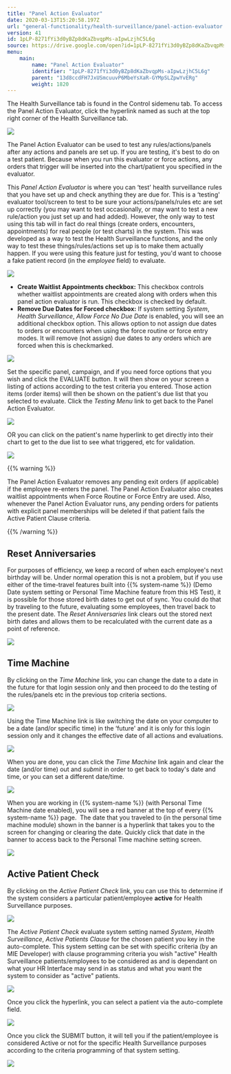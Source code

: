 ```yaml
---
title: "Panel Action Evaluator"
date: 2020-03-13T15:20:58.197Z
url: "general-functionality/health-surveillance/panel-action-evaluator.html"
version: 41
id: 1pLP-8271fYi3d0yBZp8dKaZbvqpMs-aIpwLzjhC5L6g
source: https://drive.google.com/open?id=1pLP-8271fYi3d0yBZp8dKaZbvqpMs-aIpwLzjhC5L6g
menu:
    main:
        name: "Panel Action Evaluator"
        identifier: "1pLP-8271fYi3d0yBZp8dKaZbvqpMs-aIpwLzjhC5L6g"
        parent: "13d8ccdFH7JxUSmcuuvP6MbeYsXaR-GYMpSLZpwYvERg"
        weight: 1820
---
```

The Health Surveillance tab is found in the Control sidemenu tab. To access the Panel Action Evaluator, click the hyperlink named as such at the top right corner of the Health Surveillance tab.

![](../../external_files/b211d9bcc80d217dd2d701df433cc93b.png)

The Panel Action Evaluator can be used to test any rules/actions/panels after any actions and panels are set up. If you are testing, it's best to do on a test patient. Because when you run this evaluator or force actions, any orders that trigger will be inserted into the chart/patient you specified in the evaluator.

This *Panel Action Evaluator* is where you can ‘test' health surveillance rules that you have set up and check anything they are due for. This is a ‘testing' evaluator tool/screen to test to be sure your actions/panels/rules etc are set up correctly (you may want to test occasionally, or may want to test a new rule/action you just set up and had added). However, the only way to test using this tab will in fact do real things (create orders, encounters, appointments) for real people (or test charts) in the system. This was developed as a way to test the Health Surveillance functions, and the only way to test these things/rules/actions set up is to make them actually happen. If you were using this feature just for testing, you'd want to choose a fake patient record (in the *employee* field) to evaluate.

![](../../external_files/552cb89c1abaa3f30d6620cf715fd88a.png)

* <strong>Create Waitlist Appointments checkbox:</strong> This checkbox controls whether waitlist appointments are created along with orders when this panel action evaluator is run. This checkbox is checked by default.
* <strong>Remove Due Dates for Forced checkbox:</strong> If system setting <em>System</em>, <em>Health Surveillance</em>, <em>Allow Force No Due Date</em> is enabled, you will see an additional checkbox option. This allows option to not assign due dates to orders or encounters when using the force routine or force entry modes. It will remove (not assign) due dates to any orders which are forced when this is checkmarked.

![](../../external_files/de94add888a11d7aa7ca1ac24a05992f.png)

Set the specific panel, campaign, and if you need force options that you wish and click the EVALUATE button. It will then show on your screen a listing of actions according to the test criteria you entered. Those action items (order items) will then be shown on the patient's due list that you selected to evaluate. Click the *Testing Menu* link to get back to the Panel Action Evaluator.

![](../../external_files/78dfc3cbde7a54d8575a161a491285f8.png)

OR you can click on the patient's name hyperlink to get directly into their chart to get to the due list to see what triggered, etc for validation.

![](../../external_files/64e86e1567de3d03143ec559d29d8b98.png)

{{% warning %}}

The Panel Action Evaluator removes any pending exit orders (if applicable) if the employee re-enters the panel. The Panel Action Evaluator also creates waitlist appointments when Force Routine or Force Entry are used. Also, whenever the Panel Action Evaluator runs, any pending orders for patients with explicit panel memberships will be deleted if that patient fails the Active Patient Clause criteria.

{{% /warning %}}


## Reset Anniversaries

For purposes of efficiency, we keep a record of when each employee's next birthday will be. Under normal operation this is not a problem, but if you use either of the time-travel features built into {{% system-name %}} (Demo Date system setting or Personal Time Machine feature from this HS Test), it is possible for those stored birth dates to get out of sync. You could do that by traveling to the future, evaluating some employees, then travel back to the present date. The *Reset Anniversaries* link clears out the stored next birth dates and allows them to be recalculated with the current date as a point of reference.

![](../../external_files/27a79f7f511b614b7d431293402fb261.png)

## Time Machine

By clicking on the *Time Machine* link, you can change the date to a date in the future for that login session only and then proceed to do the testing of the rules/panels etc in the previous top criteria sections.

![](../../external_files/b88ee32bc0503916a2ad501ff5f7651f.png)

Using the Time Machine link is like switching the date on your computer to be a date (and/or specific time) in the ‘future' and it is only for this login session only and it changes the effective date of all actions and evaluations.

![](../../external_files/8bfeadb3ea3e0c555070d2cb9b360799.png)

When you are done, you can click the *Time Machine* link again and clear the date (and/or time) out and *submit* in order to get back to today's date and time, or you can set a different date/time.

![](../../external_files/e842c3a2904b4804a5446e8630b9ebba.png)

When you are working in {{% system-name %}} (with Personal Time Machine date enabled), you will see a red banner at the top of every {{% system-name %}} page.  The date that you traveled to (in the personal time machine module) shown in the banner is a hyperlink that takes you to the screen for changing or clearing the date. Quickly click that date in the banner to access back to the Personal Time machine setting screen.

![](../../external_files/0135b7103c94d8be7f94cec1620bd44d.png)

## Active Patient Check

By clicking on the *Active Patient Check* link, you can use this to determine if the system considers a particular patient/employee **active** for Health Surveillance purposes.

![](../../external_files/3b5ac51ef68eb4e3c7b474e0ea89825f.png)

The *Active Patient Check* evaluate system setting named *System*, *Health Surveillance*, *Active Patients Clause* for the chosen patient you key in the auto-complete. This system setting can be set with specific criteria (by an MIE Developer) with clause programming criteria you wish "active" Health Surveillance patients/employees to be considered as and is dependant on what your HR Interface may send in as status and what you want the system to consider as "active" patients.

![](../../external_files/12965959252d71d6bf679bf12b4551b2.png)

Once you click the hyperlink, you can select a patient via the auto-complete field.

![](../../external_files/44de79b916dc827873ffd7f583f5a6f1.png)

Once you click the SUBMIT button, it will tell you if the patient/employee is considered Active or not for the specific Health Surveillance purposes according to the criteria programming of that system setting.

![](../../external_files/07cd7c23ffe4438503a5b557acac9ace.png)

